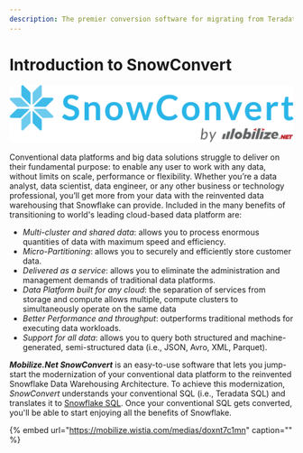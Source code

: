 ```yaml
---
description: The premier conversion software for migrating from Teradata to Snowflake.
---
```


# Introduction to SnowConvert

![](.gitbook/assets/snowconvert-logo-3x.png)

Conventional data platforms and big data solutions struggle to deliver on their fundamental purpose: to enable any user to work with any data, without limits on scale, performance or flexibility. Whether you’re a data analyst, data scientist, data engineer, or any other business or technology professional, you’ll get more from your data with the reinvented data warehousing that Snowflake can provide. Included in the many benefits of transitioning to world's leading cloud-based data platform are: 

* _Multi-cluster and shared data_: allows you to process enormous quantities of data with maximum speed and efficiency.
* _Micro-Partitioning_: allows you to securely and efficiently store customer data.
* _Delivered as a service_: allows you to eliminate the administration and management demands of traditional data platforms.
* _Data Platform built for any cloud_: the separation of services from storage and compute allows multiple, compute clusters to simultaneously operate on the same data
* _Better Performance and throughput_: outperforms traditional methods for executing data workloads.
* _Support for all data_: allows you to query both structured and machine-generated, semi-structured data \(i.e., JSON, Avro, XML, Parquet\).

_**Mobilize.Net SnowConvert**_ is an easy-to-use software that lets you jump-start the modernization of your conventional data platform to the reinvented Snowflake Data Warehousing Architecture. To achieve this modernization, _SnowConvert_ understands your conventional SQL \(i.e., Teradata SQL\) and translates it to [Snowflake SQL](https://docs.snowflake.net/manuals/sql-reference-commands.html). Once your conventional SQL gets converted, you'll be able to start enjoying all the benefits of Snowflake.

{% embed url="https://mobilize.wistia.com/medias/doxnt7c1mn" caption="" %}

